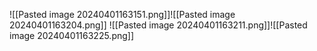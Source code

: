 
![[Pasted image 20240401163151.png]]![[Pasted image 20240401163204.png]]
![[Pasted image 20240401163211.png]]![[Pasted image 20240401163225.png]]